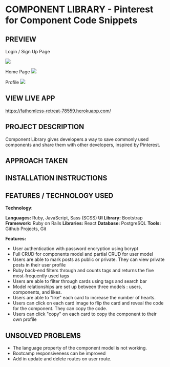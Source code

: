 # COMPONENT LIBRARY - Pinterest for Component Code Snippets

## PREVIEW
Login / Sign Up Page

![](app/assets/image/ComponentLibrary.gif)

Home Page
![](app/assets/image/componentlibraryhomepage.gif)

Profile
![](app/assets/image/componentlibrary_profile.gif)


## VIEW LIVE APP 
https://fathomless-retreat-78559.herokuapp.com/

## PROJECT DESCRIPTION
Component Library gives developers a way to save commonly used components and share them with other developers, inspired by Pinterest. 

## APPROACH TAKEN

## INSTALLATION INSTRUCTIONS

## FEATURES / TECHNOLOGY USED
__Technology__:

__Languages:__ Ruby, JavaScript, Sass (SCSS)
__UI Library:__ Bootstrap
__Framework:__ Ruby on Rails
__Libraries:__ React
__Database:__ PostgreSQL
__Tools:__ Github Projects, Git

__Features:__
* User authentication with password encryption using bcrypt
* Full CRUD for components model and partial CRUD for user model
* Users are able to mark posts as public or private. They can view private posts in their user profile
* Ruby back-end filters through and counts tags and returns the five most-frequently used tags
* Users are able to filter through cards using tags and search bar
* Model relationships are set up between three models : users, components, and likes.
* Users are able to "like" each card to increase the number of hearts. 
* Users can click on each card image to flip the card and reveal the code for the component. They can copy the code. 
* Users can click "copy" on each card to copy the component to their own profile


## UNSOLVED PROBLEMS
* The language property of the component model is not working. 
* Bootcamp responsiveness can be improved
* Add in update and delete routes on user route.
